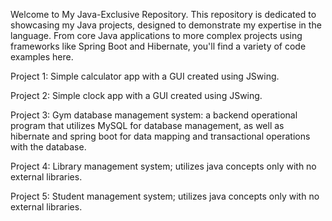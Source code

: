 Welcome to My Java-Exclusive Repository.
This repository is dedicated to showcasing my Java projects, designed to demonstrate my expertise in the language.
From core Java applications to more complex projects using frameworks like Spring Boot and Hibernate, you'll find a variety of code examples here.

Project 1: Simple calculator app with a GUI created using JSwing. 

Project 2: Simple clock app with a GUI created using JSwing.

Project 3: Gym database management system: a backend operational program that utilizes MySQL for database management, as well as hibernate and spring boot for data mapping and transactional operations with the database.

Project 4: Library management system; utilizes java concepts only with no external libraries.

Project 5: Student management system; utilizes java concepts only with no external libraries.

